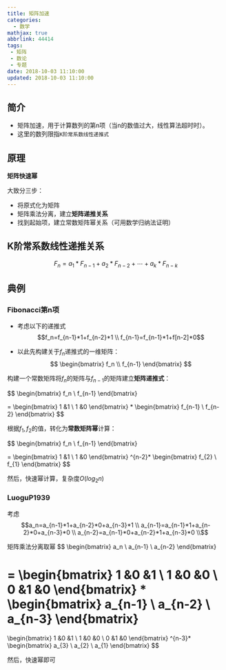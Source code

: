 ```yaml
---
title: 矩阵加速
categories:
  - 数学
mathjax: true
abbrlink: 44414
tags:
 - 矩阵
 - 数论
 - 专题
date: 2018-10-03 11:10:00
updated: 2018-10-03 11:10:00
---
```

## 简介

- 矩阵加速，用于计算数列的第n项（当n的数值过大，线性算法超时时）。
- 这里的数列限指`K阶常系数线性递推式`<!--more-->

## 原理

**矩阵快速幂**

大致分三步：
- 将原式化为矩阵
- 矩阵乘法分离，建立**矩阵递推关系**
- 找到起始项，建立常数矩阵幂关系（可用数学归纳法证明）

## K阶常系数线性递推关系
$$F_n=a_1*F_{n-1}+a_2*F_{n-2}+\cdots +a_k*F_{n-k}$$

## 典例

### Fibonacci第n项
- 考虑以下的递推式
$$f_n=f_{n-1}*1+f_{n-2}*1 \\ f_{n-1}=f_{n-1}*1+f[n-2]*0$$

- 以此先构建关于$f_n$递推式的一维矩阵： 
$$
\begin{bmatrix}
f_n \\
f_{n-1}
\end{bmatrix}
$$

构建一个常数矩阵将$f_n$的矩阵与$f_{n-1}$的矩阵建立**矩阵递推式**：

$$
\begin{bmatrix} 
f_n \\
f_{n-1}
\end{bmatrix}

=
\begin{bmatrix} 
1 &1 \\
1 &0
\end{bmatrix}
*
\begin{bmatrix} 
f_{n-1} \\
f_{n-2}
\end{bmatrix}
$$

根据$f_1,f_2$的值，转化为**常数矩阵幂**计算：

$$
\begin{bmatrix} 
f_n \\
f_{n-1}
\end{bmatrix}

=
\begin{bmatrix} 
1 &1 \\
1 &0
\end{bmatrix}
^{n-2}*
\begin{bmatrix} 
f_{2} \\
f_{1}
\end{bmatrix}
$$

然后，快速幂计算，复杂度$O(log_2n)$

### LuoguP1939
考虑
$$a_n=a_{n-1}*1+a_{n-2}*0+a_{n-3}*1 \\ a_{n-1}=a_{n-1}*1+a_{n-2}*0+a_{n-3}*0 \\ a_{n-2}=a_{n-1}*0+a_{n-2}*1+a_{n-3}*0 \\$$

矩阵乘法分离取幂
$$
\begin{bmatrix} 
a_n \\
a_{n-1} \\
a_{n-2}
\end{bmatrix}

=
\begin{bmatrix} 
1 &0 &1 \\
1 &0 &0 \\
0 &1 &0
\end{bmatrix}
*
\begin{bmatrix} 
a_{n-1} \\
a_{n-2} \\
a_{n-3}
\end{bmatrix}
=
\begin{bmatrix} 
1 &0 &1 \\
1 &0 &0 \\
0 &1 &0
\end{bmatrix}
^{n-3}*
\begin{bmatrix} 
a_{3} \\
a_{2} \\
a_{1}
\end{bmatrix}
$$

然后，快速幂即可
